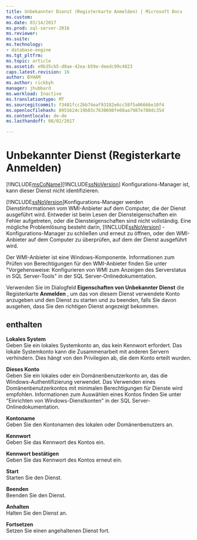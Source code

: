 ```yaml
---
title: Unbekannter Dienst (Registerkarte Anmelden) | Microsoft Docs
ms.custom: 
ms.date: 03/14/2017
ms.prod: sql-server-2016
ms.reviewer: 
ms.suite: 
ms.technology:
- database-engine
ms.tgt_pltfrm: 
ms.topic: article
ms.assetid: e9b35cb5-d8ae-42ea-b59e-deedc99c4823
caps.latest.revision: 16
author: BYHAM
ms.author: rickbyh
manager: jhubbard
ms.workload: Inactive
ms.translationtype: MT
ms.sourcegitcommit: f3481fcc2bb74eaf93182e6cc58f5a06666e10f4
ms.openlocfilehash: 8951624c19b03c7630698fe08aa7987e780dc35d
ms.contentlocale: de-de
ms.lasthandoff: 08/02/2017

---
```

# <a name="unknown-service-log-on-tab"></a>Unbekannter Dienst (Registerkarte Anmelden)
  [!INCLUDE[msCoName](../../includes/msconame-md.md)][!INCLUDE[ssNoVersion](../../includes/ssnoversion-md.md)] Konfigurations-Manager ist, kann dieser Dienst nicht identifizieren.  
  
 [!INCLUDE[ssNoVersion](../../includes/ssnoversion-md.md)]Konfigurations-Manager werden Dienstinformationen vom WMI-Anbieter auf dem Computer, die der Dienst ausgeführt wird. Entweder ist beim Lesen der Diensteigenschaften ein Fehler aufgetreten, oder die Diensteigenschaften sind nicht vollständig. Eine mögliche Problemlösung besteht darin, [!INCLUDE[ssNoVersion](../../includes/ssnoversion-md.md)] -Konfigurations-Manager zu schließen und erneut zu öffnen, oder den WMI-Anbieter auf dem Computer zu überprüfen, auf dem der Dienst ausgeführt wird.  
  
 Der WMI-Anbieter ist eine Windows-Komponente. Informationen zum Prüfen von Berechtigungen für den WMI-Anbieter finden Sie unter "Vorgehensweise: Konfigurieren von WMI zum Anzeigen des Serverstatus in SQL Server-Tools" in der SQL Server-Onlinedokumentation.  
  
 Verwenden Sie im Dialogfeld **Eigenschaften von Unbekannter Dienst** die Registerkarte **Anmelden** , um das von diesem Dienst verwendete Konto anzugeben und den Dienst zu starten und zu beenden, falls Sie davon ausgehen, dass Sie den richtigen Dienst angezeigt bekommen.  
  
## <a name="options"></a>enthalten  
 **Lokales System**  
 Geben Sie ein lokales Systemkonto an, das kein Kennwort erfordert. Das lokale Systemkonto kann die Zusammenarbeit mit anderen Servern verhindern. Dies hängt von den Privilegien ab, die dem Konto erteilt wurden.  
  
 **Dieses Konto**  
 Geben Sie ein lokales oder ein Domänenbenutzerkonto an, das die Windows-Authentifizierung verwendet. Das Verwenden eines Domänenbenutzerkontos mit minimalen Berechtigungen für Dienste wird empfohlen. Informationen zum Auswählen eines Kontos finden Sie unter "Einrichten von Windows-Dienstkonten" in der SQL Server-Onlinedokumentation.  
  
 **Kontoname**  
 Geben Sie den Kontonamen des lokalen oder Domänenbenutzers an.  
  
 **Kennwort**  
 Geben Sie das Kennwort des Kontos ein.  
  
 **Kennwort bestätigen**  
 Geben Sie das Kennwort des Kontos erneut ein.  
  
 **Start**  
 Starten Sie den Dienst.  
  
 **Beenden**  
 Beenden Sie den Dienst.  
  
 **Anhalten**  
 Halten Sie den Dienst an.  
  
 **Fortsetzen**  
 Setzen Sie einen angehaltenen Dienst fort.  
  
  

